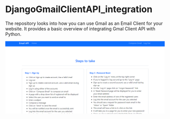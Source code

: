 # DjangoGmailClientAPI_integration
The repository looks into how you can use Gmail as an Email Client for your website. It provides a basic overview of integrating Gmal Client API with Python.


![Screenshot](clientFrontend.png)
